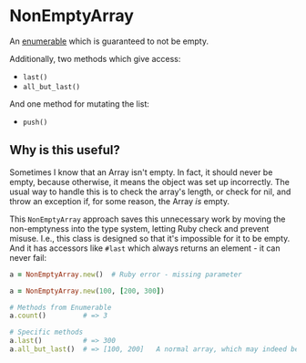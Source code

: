 # NonEmptyArray

An [enumerable](https://ruby-doc.org/core-2.7.1/Enumerable.html) which is guaranteed to not be empty.

Additionally, two methods which give access:

* `last()`
* `all_but_last()`

And one method for mutating the list:

* `push()`

## Why is this useful?

Sometimes I know that an Array isn't empty. In fact, it should never be empty, because
otherwise, it means the object was set up incorrectly. The usual way to handle this is
to check the array's length, or check for nil, and throw an exception if, for some
reason, the Array _is_ empty.

This `NonEmptyArray` approach saves this unnecessary work by moving the non-emptyness
into the type system, letting Ruby check and prevent misuse. I.e., this class is
designed so that it's impossible for it to be empty. And it has accessors like `#last`
which always returns an element - it can never fail:

```ruby
a = NonEmptyArray.new()  # Ruby error - missing parameter
```

```ruby
a = NonEmptyArray.new(100, [200, 300])

# Methods from Enumerable
a.count()         # => 3

# Specific methods
a.last()          # => 300
a.all_but_last()  # => [100, 200]   A normal array, which may indeed be empty.
```
